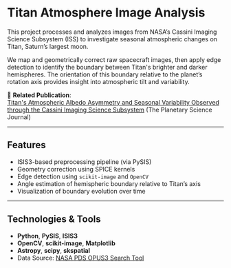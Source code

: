 # Titan Atmosphere Image Analysis

This project processes and analyzes images from NASA’s Cassini Imaging Science Subsystem (ISS) to investigate seasonal atmospheric changes on Titan, Saturn’s largest moon.

We map and geometrically correct raw spacecraft images, then apply edge detection to identify the boundary between Titan's brighter and darker hemispheres. The orientation of this boundary relative to the planet’s rotation axis provides insight into atmospheric tilt and variability.

📄 **Related Publication**:  
[Titan's Atmospheric Albedo Asymmetry and Seasonal Variability Observed through the Cassini Imaging Science Subsystem](https://iopscience.iop.org/article/10.3847/PSJ/ad0bec) (The Planetary Science Journal)

---

## Features

- ISIS3-based preprocessing pipeline (via PySIS)
- Geometry correction using SPICE kernels
- Edge detection using `scikit-image` and `OpenCV`
- Angle estimation of hemispheric boundary relative to Titan’s axis
- Visualization of boundary evolution over time

---

## Technologies & Tools

- **Python**, **PySIS**, **ISIS3**
- **OpenCV**, **scikit-image**, **Matplotlib**
- **Astropy**, **scipy**, **skspatial**
- Data Source: [NASA PDS OPUS3 Search Tool](https://opus.pds-rings.seti.org/opus)
